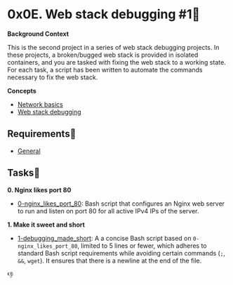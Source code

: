 # 0x0E. Web stack debugging #1:briefcase:
**Background Context**

This is the second project in a series of web stack debugging projects. In these projects, a broken/bugged web stack is provided in isolated containers, and you are tasked with fixing the web stack to a working state. For each task, a script has been written to automate the commands necessary to fix the web stack.

**Concepts**
- [Network basics](../0x09-web_infrastructure_design/concepts/network_b.md)
- [Web stack debugging](../0x0F-load_balancer/concepts/web_stack_debug.md)

## Requirements:round_pushpin:
- [General](../0x0D-web_stack_debugging_0/README.md#Requirements)

## Tasks:page_with_curl:
**0. Nginx likes port 80**
- [0-nginx_likes_port_80](./0-nginx_likes_port_80): Bash script that configures an Nginx web server to run and listen on port 80 for all active IPv4 IPs of the server.

**1. Make it sweet and short**
- [1-debugging_made_short](./1-debugging_made_short): A a concise Bash script based on `0-nginx_likes_port_80`, limited to 5 lines or fewer, which adheres to standard Bash script requirements while avoiding certain commands (`;`, `&&`, `wget`). It ensures that there is a newline at the end of the file.

:-1:
